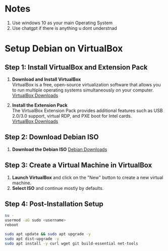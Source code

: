 # Notes
1. Use windows 10 as your main Operating System
2. Use chatgpt if there is anything u dont understnad

# Setup Debian on VirtualBox

## Step 1: Install VirtualBox and Extension Pack

1. **Download and Install VirtualBox**  
   VirtualBox is a free, open-source virtualization software that allows you to run multiple operating systems simultaneously on your computer.  
   [VirtualBox Downloads](https://www.oracle.com/virtualization/virtualbox/)

2. **Install the Extension Pack**  
   The VirtualBox Extension Pack provides additional features such as USB 2.0/3.0 support, virtual RDP, and PXE boot for Intel cards.  
   [VirtualBox Downloads](https://www.oracle.com/virtualization/virtualbox/)

## Step 2: Download Debian ISO

1. **Download the Debian ISO**
   [Debian Downloads](https://www.debian.org/)

## Step 3: Create a Virtual Machine in VirtualBox

1. **Launch VirtualBox** and click on the "New" button to create a new virtual machine.
2. **Select ISO** and continue mostly by defaults.

## Step 4: Post-Installation Setup

```bash
su -
usermod -aG sudo <username>
reboot

sudo apt update && sudo apt upgrade -y
sudo apt dist-upgrade -y
sudo apt install -y curl wget git build-essential net-tools
```
